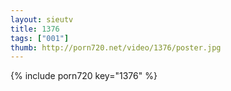 ```yaml
--- 
layout: sieutv
title: 1376
tags: ["001"]
thumb: http://porn720.net/video/1376/poster.jpg
---
```

{% include porn720 key="1376" %} 
